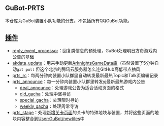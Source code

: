 ## GuBot-PRTS
本仓库为GuBot装置小队功能的分支，不包括所有QQGuBot功能。

## [插件](/src/plugins)
* [reply_event_processor](/src/plugins/reply_event_processor/)：回复类信息的预处理，GuBot处理明日方舟游戏内公告的基础
* [akdata_update](/src/plugins/akdata_update/)：用来手动更新[ArknightsGameData库](https://github.com/Kengxxiao/ArknightsGameData)（虽然设置了5分钟自动`git pull` 但这个北京的腾讯云服务器怎么连GitHub高低带点抽风
* [prts_rc](/src/plugins/prts_rc/)：每两分钟向装置小队群里自动转发最新最热Topic和Talk页编辑记录
* [prts_announce](/src/plugins/prts_announce/)：每一分钟向装置小队群里转发yj最新最热游戏内公告
    * [deal_announce](/src/plugins/prts_announce/plugins/deal_announce/)：处理游戏公告为适合活动页面的格式
    * [old_gacha](/src/plugins/prts_announce/plugins/old_gacha/)：处理中坚寻访
    * [special_gacha](/src/plugins/prts_announce/plugins/special_gacha)：处理限时寻访
    * [weekly_gacha](/src/plugins/prts_announce/plugins/weekly_gacha)：处理周常寻访
* [prts_stage](/src/plugins/prts_stage/)：处理[新增关卡页面](https://prts.wiki/id/18670)的关卡的特殊地块与装置，并将这些页面的地块内容整合到[User:GuBot/newtiles](https://prts.wiki/w/User:GuBot/newtiles)中

